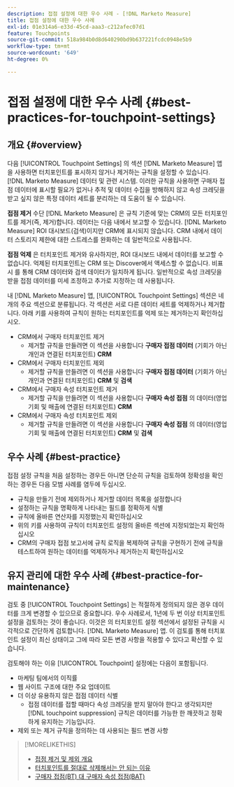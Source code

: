 ```yaml
---
description: 접점 설정에 대한 우수 사례 - [!DNL Marketo Measure]
title: 접점 설정에 대한 우수 사례
exl-id: 01e314a6-e33d-45cd-aaa3-c212afec07d1
feature: Touchpoints
source-git-commit: 518a984b0d8d640290bd9b637221fcdc0948e5b9
workflow-type: tm+mt
source-wordcount: '649'
ht-degree: 0%

---
```


# 접점 설정에 대한 우수 사례 {#best-practices-for-touchpoint-settings}

## 개요 {#overview}

다음 [!UICONTROL Touchpoint Settings] 의 섹션 [!DNL Marketo Measure] 앱을 사용하면 터치포인트를 표시하지 않거나 제거하는 규칙을 설정할 수 있습니다. [!DNL Marketo Measure] 데이터 및 관련 시스템. 이러한 규칙을 사용하면 구매자 접점 데이터에 표시할 필요가 없거나 추적 및 데이터 수집을 방해하지 않고 속성 크레딧을 받고 싶지 않은 특정 데이터 세트를 분리하는 데 도움이 될 수 있습니다.

**접점 제거** 수단 [!DNL Marketo Measure] 은 규칙 기준에 맞는 CRM의 모든 터치포인트를 제거(즉, 제거)합니다. 데이터는 다음 내에서 보고할 수 있습니다. [!DNL Marketo Measure] ROI 대시보드(검색)이지만 CRM에 표시되지 않습니다. CRM 내에서 데이터 스토리지 제한에 대한 스트레스를 완화하는 데 일반적으로 사용됩니다.

**접점 억제** 은 터치포인트 제거와 유사하지만, ROI 대시보드 내에서 데이터를 보고할 수 없습니다. 억제된 터치포인트는 CRM 또는 Discover에서 액세스할 수 없습니다. 비표시 를 통해 CRM 데이터와 검색 데이터가 일치하게 됩니다. 일반적으로 속성 크레딧을 받을 접점 데이터를 미세 조정하고 추가로 지정하는 데 사용됩니다.

내 [!DNL Marketo Measure] 앱, [!UICONTROL Touchpoint Settings] 섹션은 네 개의 주요 섹션으로 분류됩니다. 각 섹션은 서로 다른 데이터 세트를 억제하거나 제거합니다. 아래 키를 사용하여 규칙이 원하는 터치포인트를 억제 또는 제거하는지 확인하십시오.

* CRM에서 구매자 터치포인트 제거
   * 제거할 규칙을 만들려면 이 섹션을 사용합니다 **구매자 접점 데이터** (기회가 아닌 개인과 연결된 터치포인트) **CRM**
* CRM에서 구매자 터치포인트 제외
   * 제거할 규칙을 만들려면 이 섹션을 사용합니다 **구매자 접점 데이터** (기회가 아닌 개인과 연결된 터치포인트) **CRM** 및 **검색**
* CRM에서 구매자 속성 터치포인트 제거
   * 제거할 규칙을 만들려면 이 섹션을 사용합니다 **구매자 속성 접점** 의 데이터(영업 기회 및 매출에 연결된 터치포인트) **CRM**
* CRM에서 구매자 속성 터치포인트 제외
   * 제거할 규칙을 만들려면 이 섹션을 사용합니다 **구매자 속성 접점** 의 데이터(영업 기회 및 매출에 연결된 터치포인트) **CRM** 및 **검색**

## 우수 사례 {#best-practice}

접점 설정 규칙을 처음 설정하는 경우든 아니면 단순히 규칙을 검토하여 정확성을 확인하는 경우든 다음 모범 사례를 염두에 두십시오.

* 규칙을 만들기 전에 제외하거나 제거할 데이터 목록을 설정합니다
* 설정하는 규칙을 명확하게 나타내는 필드를 정확하게 식별
* 규칙에 올바른 연산자를 지정했는지 확인하십시오
* 위의 키를 사용하여 규칙이 터치포인트 설정의 올바른 섹션에 지정되었는지 확인하십시오
* CRM의 구매자 접점 보고서에 규칙 로직을 복제하여 규칙을 구현하기 전에 규칙을 테스트하여 원하는 데이터를 억제하거나 제거하는지 확인하십시오

## 유지 관리에 대한 우수 사례 {#best-practice-for-maintenance}

검토 중 [!UICONTROL Touchpoint Settings] 는 적절하게 정의되지 않은 경우 데이터를 크게 변경할 수 있으므로 중요합니다. 우수 사례로서, 1년에 두 번 이상 터치포인트 설정을 검토하는 것이 좋습니다. 이것은 의 터치포인트 설정 섹션에서 설정된 규칙을 시각적으로 간단하게 검토합니다. [!DNL Marketo Measure] 앱. 이 검토를 통해 터치포인트 설정이 최신 상태이고 그에 따라 모든 변경 사항을 적용할 수 있다고 확신할 수 있습니다.

검토해야 하는 이유 [!UICONTROL Touchpoint] 설정에는 다음이 포함됩니다.

* 마케팅 팀에서의 이직률
* 웹 사이트 구조에 대한 주요 업데이트
* 더 이상 유용하지 않은 접점 데이터 식별
   * 접점 데이터를 접할 때마다 속성 크레딧을 받지 말아야 한다고 생각되지만 [!DNL touchpoint suppression] 규칙은 데이터를 가능한 한 깨끗하고 정확하게 유지하는 기능입니다.
* 제외 또는 제거 규칙을 정의하는 데 사용되는 필드 변경 사항

>[!MORELIKETHIS]
>
>* [접점 제거 및 제외 개요](/help/advanced-marketo-measure-features/touchpoint-settings/touchpoint-removal-and-touchpoint-suppression.md)
>* [터치포인트를 절대로 삭제해서는 안 되는 이유](/help/advanced-marketo-measure-features/touchpoint-settings/why-you-should-never-delete-touchpoints.md)
>* [구매자 접점(BT) 대 구매자 속성 접점(BAT)](/help/configuration-and-setup/getting-started-with-marketo-measure/difference-between-buyer-touchpoints-and-buyer-attribution-touchpoints.md)


